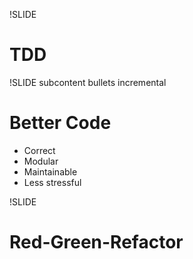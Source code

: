 !SLIDE

# TDD #

!SLIDE subcontent bullets incremental

# Better Code #

* Correct
* Modular
* Maintainable
* Less stressful

!SLIDE

# Red-Green-Refactor
